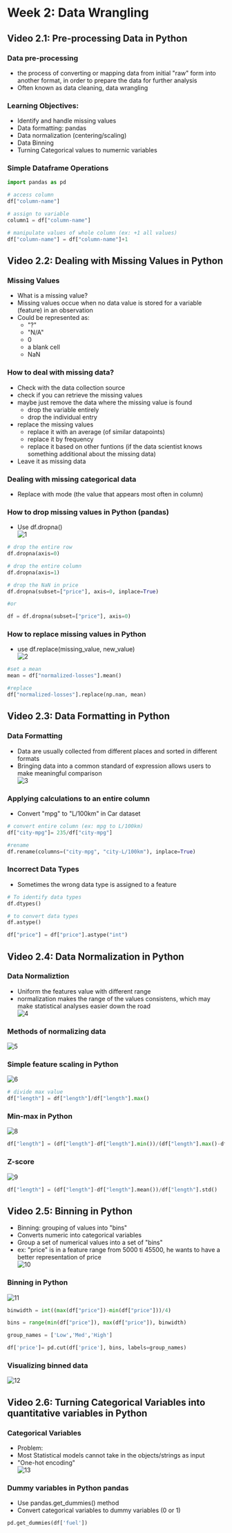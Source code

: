 # Week 2: Data Wrangling
## Video 2.1: Pre-processing Data in Python
### Data pre-processing
* the process of converting or mapping data from initial "raw" form into another format, in order to prepare the data for further analysis
* Often known as data cleaning, data wrangling
### Learning Objectives:
* Identify and handle missing values
* Data formatting: pandas
* Data normalization (centering/scaling)
* Data Binning
* Turning Categorical values to numernic variables
### Simple Dataframe Operations
```py
import pandas as pd

# access column
df["column-name"]

# assign to variable
column1 = df["column-name"]

# manipulate values of whole column (ex: +1 all values)
df["column-name"] = df["column-name"]+1
```
## Video 2.2: Dealing with Missing Values in Python
### Missing Values
* What is a missing value?
* Missing values occue when no data value is stored for a variable (feature) in an observation
* Could be represented as:
    * "?"
    * "N/A"
    * 0
    * a blank cell
    * NaN
### How to deal with missing data?
* Check with the data collection source
* check if you can retrieve the missing values
* maybe just remove the data where the missing value is found
    * drop the variable entirely
    * drop the individual entry
* replace the missing values
    * replace it with an average (of similar datapoints)
    * replace it by frequency
    * replace it based on other funtions (if the data scientist knows something additional about the missing data)
* Leave it as missing data
### Dealing with missing categorical data
* Replace with mode (the value that appears most often in column)
### How to drop missing values in Python (pandas)
* Use df.dropna()  
![1](./1.PNG)
```py
# drop the entire row
df.dropna(axis=0)

# drop the entire column
df.dropna(axis=1)

# drop the NaN in price
df.dropna(subset=["price"], axis=0, inplace=True)

#or

df = df.dropna(subset=["price"], axis=0)
```
### How to replace missing values in Python
* use df.replace(missing_value, new_value)  
![2](./2.png)
```py
#set a mean
mean = df["normalized-losses"].mean()

#replace
df["normalized-losses"].replace(np.nan, mean)
```
## Video 2.3: Data Formatting in Python
### Data Formatting
* Data are usually collected from different places and sorted in different formats
* Bringing data into a common standard of expression allows users to make meaningful comparison  
![3](./3.png)
### Applying calculations to an entire column
* Convert "mpg" to "L/100km" in Car dataset
```py
# convert entire column (ex: mpg to L/100km)
df["city-mpg"]= 235/df["city-mpg"]

#rename
df.rename(columns=("city-mpg", "city-L/100km"), inplace=True)
```

### Incorrect Data Types
* Sometimes the wrong data type is assigned to a feature
```py
# To identify data types
df.dtypes()

# to convert data types
df.astype()

df["price"] = df["price"].astype("int")
```
## Video 2.4: Data Normalization in Python
### Data Normaliztion
* Uniform the features value with different range
* normalization makes the range of the values consistens, which may make statistical analyses easier down the road  
![4](./4.png)
### Methods of normalizing data
![5](./5.png)
### Simple feature scaling in Python
![6](./6.png)
```py
# divide max value
df["length"] = df["length"]/df["length"].max()
```
### Min-max in Python
![8](./8.png)
```py
df["length"] = (df["length"]-df["length"].min())/(df["length"].max()-df["length"].min())
```
### Z-score
![9](./9.png)
```py
df["length"] = (df["length"]-df["length"].mean())/df["length"].std()
```
## Video 2.5: Binning in Python
* Binning: grouping of values into "bins"
* Converts numeric into categorical variables
* Group a set of numerical values into a set of "bins"
* ex: "price" is in a feature range from 5000 ti 45500, he wants to have a better representation of price  
![10](./10.png)
### Binning in Python
![11](./11.png)
```py
binwidth = int((max(df["price"])-min(df["price"]))/4)

bins = range(min(df["price"]), max(df["price"]), binwidth)

group_names = ['Low','Med','High']

df['price']= pd.cut(df['price'], bins, labels=group_names)
```
### Visualizing binned data
![12](./12.png)
## Video 2.6: Turning Categorical Variables into quantitative variables in Python
### Categorical Variables
* Problem:
* Most Statistical models cannot take in the objects/strings as input
* "One-hot encoding"  
![13](./13.png)
### Dummy variables in Python pandas
* Use pandas.get_dummies() method
* Convert categorical variables to dummy variables (0 or 1)
```py
pd.get_dummies(df['fuel'])

```